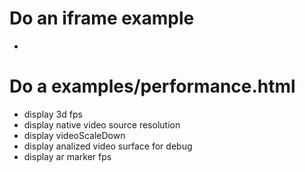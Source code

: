 # Do an iframe example 
- 

# Do a examples/performance.html
- display 3d fps
- display native video source resolution
- display videoScaleDown
- display analized video surface for debug
- display ar marker fps
